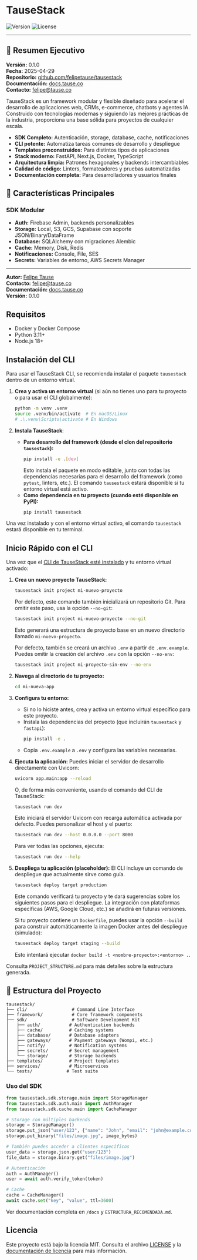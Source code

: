 # TauseStack

![Version](https://img.shields.io/badge/version-0.1.0-blue.svg)
![License](https://img.shields.io/badge/license-MIT-green.svg)

---

## 🚀 Resumen Ejecutivo

**Versión:** 0.1.0  
**Fecha:** 2025-04-29  
**Repositorio:** [github.com/felipetause/tausestack](https://github.com/felipetause/tausestack)  
**Documentación:** [docs.tause.co](https://docs.tause.co)  
**Contacto:** [felipe@tause.co](mailto:felipe@tause.co)

TauseStack es un framework modular y flexible diseñado para acelerar el desarrollo de aplicaciones web, CRMs, e-commerce, chatbots y agentes IA. Construido con tecnologías modernas y siguiendo las mejores prácticas de la industria, proporciona una base sólida para proyectos de cualquier escala.

- **SDK Completo:** Autenticación, storage, database, cache, notificaciones
- **CLI potente:** Automatiza tareas comunes de desarrollo y despliegue
- **Templates preconstruidos:** Para distintos tipos de aplicaciones
- **Stack moderno:** FastAPI, Next.js, Docker, TypeScript
- **Arquitectura limpia:** Patrones hexagonales y backends intercambiables
- **Calidad de código:** Linters, formateadores y pruebas automatizadas
- **Documentación completa:** Para desarrolladores y usuarios finales

## 🎯 Características Principales

### SDK Modular
- **Auth:** Firebase Admin, backends personalizables
- **Storage:** Local, S3, GCS, Supabase con soporte JSON/Binary/DataFrame
- **Database:** SQLAlchemy con migraciones Alembic
- **Cache:** Memory, Disk, Redis
- **Notificaciones:** Console, File, SES
- **Secrets:** Variables de entorno, AWS Secrets Manager

---

**Autor:** [Felipe Tause](https://www.tause.co)  
**Contacto:** [felipe@tause.co](mailto:felipe@tause.co)  
**Documentación:** [docs.tause.co](https://docs.tause.co)  
**Versión:** 0.1.0

## Requisitos
- Docker y Docker Compose
- Python 3.11+
- Node.js 18+

## Instalación del CLI

Para usar el TauseStack CLI, se recomienda instalar el paquete `tausestack` dentro de un entorno virtual.

1.  **Crea y activa un entorno virtual** (si aún no tienes uno para tu proyecto o para usar el CLI globalmente):
    ```bash
    python -m venv .venv
    source .venv/bin/activate  # En macOS/Linux
    # .\.venv\Scripts\activate # En Windows
    ```

2.  **Instala TauseStack**:
    *   **Para desarrollo del framework (desde el clon del repositorio `tausestack`):**
        ```bash
        pip install -e .[dev]
        ```
        Esto instala el paquete en modo editable, junto con todas las dependencias necesarias para el desarrollo del framework (como `pytest`, linters, etc.). El comando `tausestack` estará disponible si tu entorno virtual está activo.
    *   **Como dependencia en tu proyecto (cuando esté disponible en PyPI):**
        ```bash
        pip install tausestack
        ```

Una vez instalado y con el entorno virtual activo, el comando `tausestack` estará disponible en tu terminal.

## Inicio Rápido con el CLI

Una vez que el [CLI de TauseStack esté instalado](#instalación-del-cli) y tu entorno virtual activado:

1.  **Crea un nuevo proyecto TauseStack:**
    ```bash
    tausestack init project mi-nuevo-proyecto
    ```
    Por defecto, este comando también inicializará un repositorio Git. Para omitir este paso, usa la opción `--no-git`:
    ```bash
    tausestack init project mi-nuevo-proyecto --no-git
    ```
    Esto generará una estructura de proyecto base en un nuevo directorio llamado `mi-nuevo-proyecto`.

    Por defecto, también se creará un archivo `.env` a partir de `.env.example`. Puedes omitir la creación del archivo `.env` con la opción `--no-env`:
    ```bash
    tausestack init project mi-proyecto-sin-env --no-env
    ```

2.  **Navega al directorio de tu proyecto:**
    ```bash
    cd mi-nueva-app
    ```

3.  **Configura tu entorno:**
    *   Si no lo hiciste antes, crea y activa un entorno virtual específico para este proyecto.
    *   Instala las dependencias del proyecto (que incluirán `tausestack` y `fastapi`):
        ```bash
        pip install -e .
        ```
    *   Copia `.env.example` a `.env` y configura las variables necesarias.

4.  **Ejecuta la aplicación:**
    Puedes iniciar el servidor de desarrollo directamente con Uvicorn:
    ```bash
    uvicorn app.main:app --reload
    ```
    O, de forma más conveniente, usando el comando del CLI de TauseStack:
    ```bash
    tausestack run dev
    ```
    Esto iniciará el servidor Uvicorn con recarga automática activada por defecto. Puedes personalizar el host y el puerto:
    ```bash
    tausestack run dev --host 0.0.0.0 --port 8080
    ```
    Para ver todas las opciones, ejecuta:
    ```bash
    tausestack run dev --help
    ```

5.  **Despliega tu aplicación (placeholder):**
    El CLI incluye un comando de despliegue que actualmente sirve como guía.
    ```bash
    tausestack deploy target production
    ```
    Este comando verificará tu proyecto y te dará sugerencias sobre los siguientes pasos para el despliegue. La integración con plataformas específicas (AWS, Google Cloud, etc.) se añadirá en futuras versiones.

    Si tu proyecto contiene un `Dockerfile`, puedes usar la opción `--build` para construir automáticamente la imagen Docker antes del despliegue (simulado):
    ```bash
    tausestack deploy target staging --build
    ```
    Esto intentará ejecutar `docker build -t <nombre-proyecto>:<entorno> .`.

Consulta `PROJECT_STRUCTURE.md` para más detalles sobre la estructura generada.

## 📁 Estructura del Proyecto

```
tausestack/
├── cli/                 # Command Line Interface
├── framework/           # Core framework components
├── sdk/                 # Software Development Kit
│   ├── auth/           # Authentication backends
│   ├── cache/          # Caching systems
│   ├── database/       # Database adapters
│   ├── gateways/       # Payment gateways (Wompi, etc.)
│   ├── notify/         # Notification systems
│   ├── secrets/        # Secret management
│   └── storage/        # Storage backends
├── templates/          # Project templates
├── services/           # Microservices
└── tests/             # Test suite
```

### Uso del SDK

```python
from tausestack.sdk.storage.main import StorageManager
from tausestack.sdk.auth.main import AuthManager
from tausestack.sdk.cache.main import CacheManager

# Storage con múltiples backends
storage = StorageManager()
storage.put_json("user/123", {"name": "John", "email": "john@example.com"})
storage.put_binary("files/image.jpg", image_bytes)

# También puedes acceder a clientes específicos
user_data = storage.json.get("user/123")
file_data = storage.binary.get("files/image.jpg")

# Autenticación
auth = AuthManager()
user = await auth.verify_token(token)

# Cache
cache = CacheManager()
await cache.set("key", "value", ttl=3600)
```

Ver documentación completa en `/docs` y `ESTRUCTURA_RECOMENDADA.md`.

## Licencia
Este proyecto está bajo la licencia MIT. Consulta el archivo [LICENSE](LICENSE) y la [documentación de licencia](docs/about/license.md) para más información.
